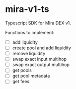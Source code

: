 # mira-v1-ts

Typescript SDK for Mira DEX v1.

Functions to implement:
- [ ] add liquidity
- [ ] create pool and add liquidity
- [ ] remove liquidity
- [ ] swap exact input multihop
- [ ] swap exact output multihop
- [ ] get pools
- [ ] get pool metadata
- [ ] get fees
